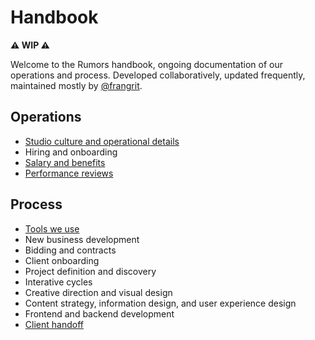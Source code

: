 # Handbook

**⚠️ WIP ⚠️**

Welcome to the Rumors handbook, ongoing documentation of our operations and process. Developed collaboratively, updated frequently, maintained mostly by [@frangrit](https://github.com/frangrit).

## Operations
- [Studio culture and operational details](./operations/studio.md)
- Hiring and onboarding
- [Salary and benefits](./operations/benefits.md)
- [Performance reviews](./operations/performance-reviews.md)

## Process
- [Tools we use](./process/tools.md)
- New business development
- Bidding and contracts
- Client onboarding
- Project definition and discovery
- Interative cycles
- Creative direction and visual design
- Content strategy, information design, and user experience design
- Frontend and backend development
- [Client handoff](./process/handoff.md)
